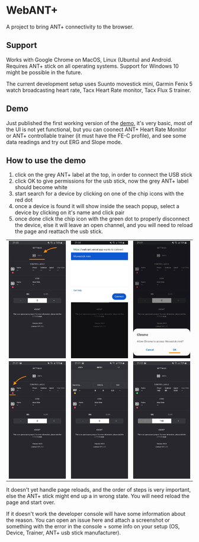 # WebANT+

A project to bring ANT+ connectivity to the browser.

## Support

Works with Google Chrome on MacOS, Linux (Ubuntu) and Android. Requires ANT+ stick on all operating systems. Support for Windows 10 might be possible in the future.

The current development setup uses Suunto movestick mini, Garmin Fenix 5 watch broadcasting heart rate, Tacx Heart Rate monitor, Tacx Flux S trainer.

## Demo

Just published the first working version of the [demo](https://web-ant.vercel.app/), it's very basic, most of the UI is not yet functional, but you can coonect ANT+ Heart Rate Monitor or ANT+ controllable trainer (it must have the FE-C profile), and see some data readings and try out ERG and Slope mode.

## How to use the demo

1. click on the grey ANT+ label at the top, in order to connect the USB stick
2. click OK to give permissions for the usb stick, now the grey ANT+ label should become white
3. start search for a device by clicking on one of the chip icons with the red dot
4. once a device is found it will show inside the seach popup, select a device by clicking on it's name and click pair
5. once done click the chip icon with the green dot to properly disconnect the device, else it will leave an open channel,
   and you will need to reload the page and reattach the usb stick.

<table>
  <tr>
     <td>
       <img alt="Home Page" width="320px" src="doc/images/step1.jpg" />
     </td>
     <td>
       <img alt="Workouts Page" width="320px" src="doc/images/step2.jpg" />
     </td>
     <td>
       <img alt="Settings-page" width="320px" src="doc/images/step3.jpg" />
     </td>
  </tr>
  <tr>
     <td>
       <img alt="Home Page" width="320px" src="doc/images/step4.jpg" />
     </td>
     <td>
       <img alt="Workouts Page" width="320px" src="doc/images/step5.jpg" />
     </td>
     <td>
       <img alt="Settings-page" width="320px" src="doc/images/step6.jpg" />
     </td>
  </tr>
</table>

It doesn't yet handle page reloads, and the order of steps is very important, else the ANT+ stick might end up a in wrong state. You will need reload the page and start over. 

If it doesn't work the developer console will have some information about the reason.
You can open an issue here and attach a screenshot or something with the error in the console + some info on your setup (OS, Device, Trainer, ANT+ usb stick manufacturer).
